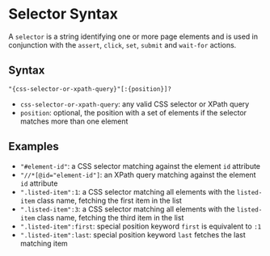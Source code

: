 # Selector Syntax

A `selector` is a string identifying one or more page elements and is used in conjunction with the 
`assert`, `click`,  `set`, `submit` and `wait-for` actions.

## Syntax

`"{css-selector-or-xpath-query}"[:{position}]?`

- `css-selector-or-xpath-query`: any valid CSS selector or XPath query
- `position`: optional, the position with a set of elements if the selector matches more than one element

## Examples

- `"#element-id"`: a CSS selector matching against the element `id` attribute
- `"//*[@id="element-id"]`: an XPath query matching against the element `id` attribute
- `".listed-item":1`: a CSS selector matching all elements with the `listed-item` class name, fetching the first item in the list
- `".listed-item":3`: a CSS selector matching all elements with the `listed-item` class name, fetching the third item in the list
- `".listed-item":first`: special position keyword `first` is equivalent to `:1`
- `".listed-item":last`: special position keyword `last` fetches the last matching item
